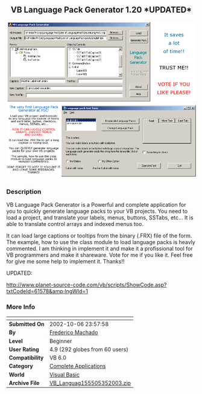 ﻿<div align="center">

## VB Language Pack Generator 1\.20 \*UPDATED\*

<img src="PIC2003351918229991.gif">
</div>

### Description

VB Language Pack Generator is a Powerful and complete application for you to quickly generate language packs to your VB projects. You need to load a project, and translate your labels, menus, buttons, SSTabs, etc... It is able to translate control arrays and indexed menus too.

It can load large captions or tooltips from the binary (.FRX) file of the form. The example, how to use the class module to load language packs is heavly commented. I am thinking in implement it and make it a profissional tool for VB programmers and make it shareware. Vote for me if you like it. Feel free for give me some help to implement it. Thanks!!

UPDATED:

http://www.planet-source-code.com/vb/scripts/ShowCode.asp?txtCodeId=61578&amp;lngWId=1
 
### More Info
 


<span>             |<span>
---                |---
**Submitted On**   |2002-10-06 23:57:58
**By**             |[Frederico Machado](https://github.com/Planet-Source-Code/PSCIndex/blob/master/ByAuthor/frederico-machado.md)
**Level**          |Beginner
**User Rating**    |4.9 (292 globes from 60 users)
**Compatibility**  |VB 6\.0
**Category**       |[Complete Applications](https://github.com/Planet-Source-Code/PSCIndex/blob/master/ByCategory/complete-applications__1-27.md)
**World**          |[Visual Basic](https://github.com/Planet-Source-Code/PSCIndex/blob/master/ByWorld/visual-basic.md)
**Archive File**   |[VB\_Languag155505352003\.zip](https://github.com/Planet-Source-Code/frederico-machado-vb-language-pack-generator-1-20-updated__1-43777/archive/master.zip)








